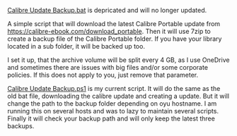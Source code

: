 [Calibre Update Backup.bat](https://github.com/DonGrobione/Calibre-Update-Backup-Script/blob/main/Calibre%20Update%20Backup.bat) is depricated and will no longer updated.

A simple script that will download the latest Calibre Portable update from https://calibre-ebook.com/download_portable. Then it will use 7zip to create a backup file of the Calibre Portable folder. If you have your library located in a sub folder, it will be backed up too.

I set it up, that the archive volume will be split every 4 GB, as I use OneDrive and sometimes there are issues with big files and/or some corporate policies. If this does not apply to you, just remove that parameter.


[Calibre Update Backup.ps1](https://github.com/DonGrobione/Calibre-Update-Backup-Script/blob/main/Calibre%20Update%20Backup.ps1) is my current script. It will do the same as the old bat file, downloading the calibre update and creating a update. But it will change the path to the backup folder depending on oyu hostname. I am running this on several hosts and was to lazy to maintain several scripts.
Finally it will check your backup path and will only keep the latest three backups.